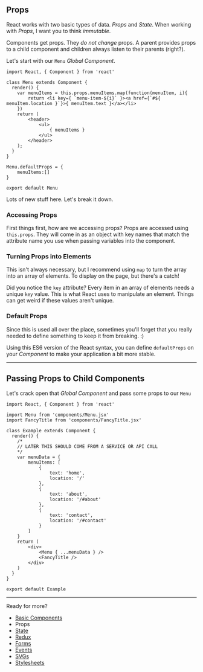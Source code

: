 Props
-----

React works with two basic types of data. *Props* and *State*. When working with _Props_, I want you to think _immutable_.

Components get props. They _do not change_ props. A parent provides props to a child component and children always listen to their parents (right?).

Let's start with our `Menu` _Global Component_.

```
import React, { Component } from 'react'

class Menu extends Component {
  render() {
    var menuItems = this.props.menuItems.map(function(menuItem, i){
        return <li key={ `menu-item-${i}` }><a href={`#${ menuItem.location }`}>{ menuItem.text }</a></li>
    })
    return (
        <header>
            <ul>
                { menuItems }
            </ul>
        </header>
    );
  }
}

Menu.defaultProps = {
    menuItems:[]
}

export default Menu
```

Lots of new stuff here. Let's break it down.

### Accessing Props
First things first, how are we accessing props? Props are accessed using `this.props`. They will come in as an object with key names that match the attribute name you use when passing variables into the component.

### Turning Props into Elements
This isn't always necessary, but I recommend using `map` to turn the array into an array of elements. To display on the page, but there's a catch!

Did you notice the `key` attribute? Every item in an array of elements needs a unique `key` value. This is what React uses to manipulate an element. Things can get weird if these values aren't unique.

### Default Props
Since this is used all over the place, sometimes you'll forget that you really needed to define something to keep it from breaking. :)

Using this ES6 version of the React syntax, you can define `defaultProps` on your _Component_ to make your application a bit more stable.

---------

## Passing Props to Child Components

Let's crack open that _Global Component_ and pass some props to our `Menu`
```
import React, { Component } from 'react'

import Menu from 'components/Menu.jsx'
import FancyTitle from 'components/FancyTitle.jsx'

class Example extends Component {
  render() {
    /* 
    // LATER THIS SHOULD COME FROM A SERVICE OR API CALL
    */
    var menuData = {
        menuItems: [
            {
                text: 'home',
                location: '/'
            },
            {
                text: 'about',
                location: '/#about'
            },
            {
                text: 'contact',
                location: '/#contact'
            }
        ]
    }
    return (
        <div>
            <Menu { ...menuData } />
            <FancyTitle />
        </div>
    )
  }
}

export default Example
```

---------

Ready for more?
- [Basic Components](https://github.com/ecoker/learn-react/tree/basic-components)
- Props
- [State](https://github.com/ecoker/learn-react/tree/state)
- [Redux](https://github.com/ecoker/learn-react/tree/redux)
- [Forms](https://github.com/ecoker/learn-react/tree/forms)
- [Events](https://github.com/ecoker/learn-react/tree/events)
- [SVGs](https://github.com/ecoker/learn-react/tree/svgs)
- [Stylesheets](https://github.com/ecoker/learn-react/tree/stylesheets)